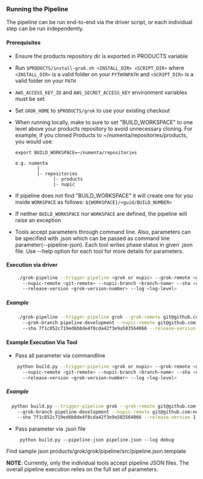 ### Running the Pipeline
The pipeline can be run end-to-end via the driver script, or each individual step can be run independently.

#### Prerequisites
- Ensure the products repository dir is exported in PRODUCTS variable
- Run `$PRODUCTS/install-grok.sh <INSTALL_DIR> <SCRIPT_DIR>` where `<INSTALL_DIR>` is a valid folder on your `PYTHONPATH` and `<SCRIPT_DIR>` is a valid folder on your `PATH`
- `AWS_ACCESS_KEY_ID` and `AWS_SECRET_ACCESS_KEY` environment variables must be set
- Set `GROK_HOME` to `$PRODUCTS/grok` to use your existing checkout
- When running locally, make to sure to set "BUILD_WORKSPACE" to one level above your
  products repository to avoid unnecessary cloning.  For example, if you cloned Products to ~/numenta/repositories/products, you would use:

    `export BUILD_WORKSPACE=~/numenta/repositories`
    ```
    e.g. numenta
            |
            |- repositories
                  |- products
                  |- nupic
    ```
- If pipeline does not find "BUILD_WORKSPACE" it will create one for you inside `WORKSPACE` as follows:
  `${WORKSPACE}/<guid/BUILD_NUMBER>`
- If neither `BUILD_WORKSPACE` nor `WORKSPACE` are defined, the pipeline will raise an exception
- Tools accept parameters through command line. Also, parameters can be specified with .json which can be passed as command line parameter(--pipeline-json). Each tool writes phase status in given .json file. Use --help option for each tool for more details for parameters.


#### Execution via driver
```bash
    ./grok-pipeline --trigger-pipeline <grok or nupic> --grok-remote <git-remote> --grok-branch <branch-name>
      --nupic-remote <git-remote> --nupic-branch <branch-name> --sha <commit-sha-for-trigger-pipeline>
      --release-version <grok-version-number> --log <log-level>
```
##### Example
```bash
    ./grok-pipeline --trigger-pipeline grok --grok-remote git@github.com:<github_username>/applications.git
      --grok-branch pipeline-development --nupic-remote git@github.com:numenta/nupic.git --nupic-branch master
      --sha 7f1c852c719ed6b8de4f8cda42f3e9a583564066 --release-version 1.0 --log debug
```
#### Example Execution Via Tool

- Pass all parameter via commandline
```bash
    python build.py --trigger-pipeline <grok or nupic> --grok-remote <git-remote> --grok-branch <branch-name>
      --nupic-remote <git-remote> --nupic-branch <branch-name> --sha <commit-sha-for-trigger-pipeline>
      --release-version <grok-version-number> --log <log-level>
```
##### Example
```bash
  python build.py --trigger-pipeline grok --grok-remote git@github.com:<github_username>/applications.git
    --grok-branch pipeline-development --nupic-remote git@github.com:numenta/nupic.git --nupic-branch master
    --sha 7f1c852c719ed6b8de4f8cda42f3e9a583564066 --release-version 1.0 --log debug
```
- Pass parameter via .json file
```
     python build.py --pipeline-json pipeline.json --log debug
```
  Find sample json products/grok/grok/pipeline/src/pipeline.json.template

  **NOTE**: Currently, only the individual tools accept pipeline JSON files.  The overall pipeline execution relies on the full set of parameters.
